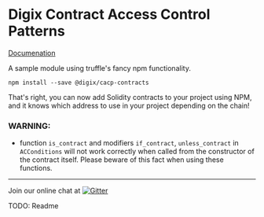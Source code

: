 # Digix Contract Access Control Patterns

[Documenation](https://digixglobal.github.io/cacp-contracts/)

A sample module using truffle's fancy npm functionality.

```
npm install --save @digix/cacp-contracts
```

That's right, you can now add Solidity contracts to your project using NPM, and it knows which address to use in your project depending on the chain!

### WARNING:
* function `is_contract` and modifiers `if_contract`, `unless_contract` in `ACConditions` will not work correctly when called from the constructor of the contract itself. Please beware of this fact when using these functions.

---
Join our online chat at [![Gitter](https://badges.gitter.im/gitterHQ/gitter.svg)](https://gitter.im/DigixGlobal/devtools)

TODO: Readme
